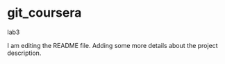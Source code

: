 # git_coursera
lab3

I am editing the README file. Adding some more details about the project description. 
